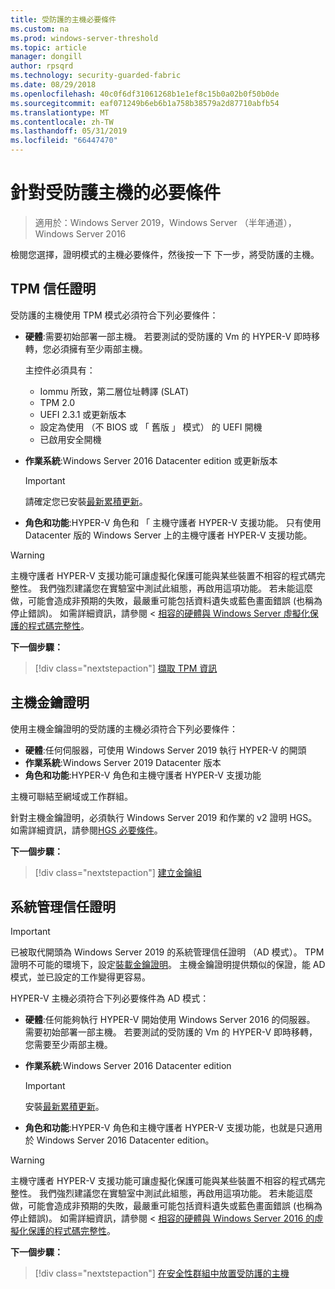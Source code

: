 ```yaml
---
title: 受防護的主機必要條件
ms.custom: na
ms.prod: windows-server-threshold
ms.topic: article
manager: dongill
author: rpsqrd
ms.technology: security-guarded-fabric
ms.date: 08/29/2018
ms.openlocfilehash: 40c0f6df31061268b1e1ef8c15b0a02b0f50b0de
ms.sourcegitcommit: eaf071249b6eb6b1a758b38579a2d87710abfb54
ms.translationtype: MT
ms.contentlocale: zh-TW
ms.lasthandoff: 05/31/2019
ms.locfileid: "66447470"
---
```

# <a name="prerequisites-for-guarded-hosts"></a>針對受防護主機的必要條件

>適用於：Windows Server 2019，Windows Server （半年通道），Windows Server 2016

檢閱您選擇，證明模式的主機必要條件，然後按一下 下一步，將受防護的主機。

## <a name="tpm-trusted-attestation"></a>TPM 信任證明

受防護的主機使用 TPM 模式必須符合下列必要條件：

-   **硬體**:需要初始部署一部主機。 若要測試的受防護的 Vm 的 HYPER-V 即時移轉，您必須擁有至少兩部主機。

    主控件必須具有：
    
    - Iommu 所致，第二層位址轉譯 (SLAT)
    - TPM 2.0
    - UEFI 2.3.1 或更新版本
    - 設定為使用 （不 BIOS 或 「 舊版 」 模式） 的 UEFI 開機
    - 已啟用安全開機
        
-   **作業系統**:Windows Server 2016 Datacenter edition 或更新版本

    > [!IMPORTANT]
    > 請確定您已安裝[最新累積更新](https://support.microsoft.com/help/4000825/windows-10-and-windows-server-2016-update-history)。  

-   **角色和功能**:HYPER-V 角色和 「 主機守護者 HYPER-V 支援功能。 只有使用 Datacenter 版的 Windows Server 上的主機守護者 HYPER-V 支援功能。 

> [!WARNING]
> 主機守護者 HYPER-V 支援功能可讓虛擬化保護可能與某些裝置不相容的程式碼完整性。 我們強烈建議您在實驗室中測試此組態，再啟用這項功能。 若未能這麼做，可能會造成非預期的失敗，最嚴重可能包括資料遺失或藍色畫面錯誤 (也稱為停止錯誤)。 如需詳細資訊，請參閱 <<c0> [ 相容的硬體與 Windows Server 虛擬化保護的程式碼完整性](guarded-fabric-compatible-hardware-with-virtualization-based-protection-of-code-integrity.md)。

**下一個步驟：** 
> [!div class="nextstepaction"]
> [擷取 TPM 資訊](guarded-fabric-tpm-trusted-attestation-capturing-hardware.md)

## <a name="host-key-attestation"></a>主機金鑰證明

使用主機金鑰證明的受防護的主機必須符合下列必要條件：

- **硬體**:任何伺服器，可使用 Windows Server 2019 執行 HYPER-V 的開頭
- **作業系統**:Windows Server 2019 Datacenter 版本
- **角色和功能**:HYPER-V 角色和主機守護者 HYPER-V 支援功能 

主機可聯結至網域或工作群組。 

針對主機金鑰證明，必須執行 Windows Server 2019 和作業的 v2 證明 HGS。 如需詳細資訊，請參閱[HGS 必要條件](guarded-fabric-prepare-for-hgs.md#prerequisites)。 

**下一個步驟：** 
> [!div class="nextstepaction"]
> [建立金鑰組](guarded-fabric-create-host-key.md)

## <a name="admin-trusted-attestation"></a>系統管理信任證明

>[!IMPORTANT]
>已被取代開頭為 Windows Server 2019 的系統管理信任證明 （AD 模式）。 TPM 證明不可能的環境下，設定[裝載金鑰證明](#host-key-attestation)。 主機金鑰證明提供類似的保證，能 AD 模式，並已設定的工作變得更容易。 

HYPER-V 主機必須符合下列必要條件為 AD 模式：

-   **硬體**:任何能夠執行 HYPER-V 開始使用 Windows Server 2016 的伺服器。 需要初始部署一部主機。 若要測試的受防護的 Vm 的 HYPER-V 即時移轉，您需要至少兩部主機。

-   **作業系統**:Windows Server 2016 Datacenter edition

    > [!IMPORTANT]
    > 安裝[最新累積更新](https://support.microsoft.com/help/4000825/windows-10-and-windows-server-2016-update-history)。

-   **角色和功能**:HYPER-V 角色和主機守護者 HYPER-V 支援功能，也就是只適用於 Windows Server 2016 Datacenter edition。 

> [!WARNING]
> 主機守護者 HYPER-V 支援功能可讓虛擬化保護可能與某些裝置不相容的程式碼完整性。 我們強烈建議您在實驗室中測試此組態，再啟用這項功能。 若未能這麼做，可能會造成非預期的失敗，最嚴重可能包括資料遺失或藍色畫面錯誤 (也稱為停止錯誤)。 如需詳細資訊，請參閱 <<c0> [ 相容的硬體與 Windows Server 2016 的虛擬化保護的程式碼完整性](guarded-fabric-compatible-hardware-with-virtualization-based-protection-of-code-integrity.md)。

**下一個步驟：** 
> [!div class="nextstepaction"]
> [在安全性群組中放置受防護的主機](guarded-fabric-admin-trusted-attestation-creating-a-security-group.md)